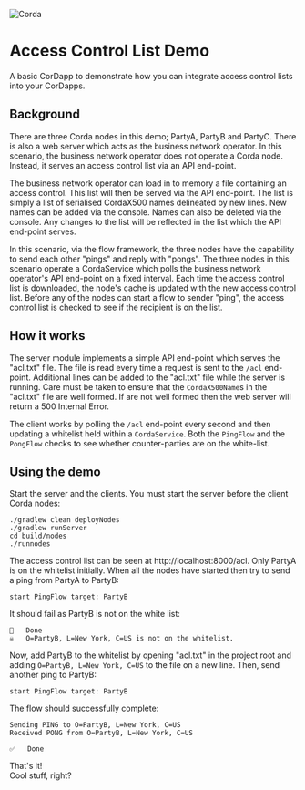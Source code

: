 ![Corda](https://www.corda.net/wp-content/uploads/2016/11/fg005_corda_b.png)

# Access Control List Demo

A basic CorDapp to demonstrate how you can integrate access control
lists into your CorDapps.

## Background

There are three Corda nodes in this demo; PartyA, PartyB and PartyC.
There is also a web server which acts as the business network operator.
In this scenario, the business network operator does not operate a Corda
node. Instead, it serves an access control list via an API end-point.

The business network operator can load in to memory a file containing an
access control. This list will then be served via the API end-point. The
list is simply a list of serialised CordaX500 names delineated by new
lines. New names can be added via the console. Names can also be deleted
via the console. Any changes to the list will be reflected in the list
which the API end-point serves.

In this scenario, via the flow framework, the three nodes have the
capability to send each other "pings" and reply with "pongs". The three
nodes in this scenario operate a CordaService which polls the business
network operator's API end-point on a fixed interval. Each time the
access control list is downloaded, the node's cache is updated with the
new access control list. Before any of the nodes can start a flow to
sender "ping", the access control list is checked to see if the
recipient is on the list.

## How it works

The server module implements a simple API end-point which serves the
"acl.txt" file. The file is read every time a request is sent to the
`/acl` end-point. Additional lines can be added to the "acl.txt" file
while the server is running. Care must be taken to ensure that the
`CordaX500Name`s in the "acl.txt" file are well formed. If are not well
formed then the web server will return a 500 Internal Error.

The client works by polling the `/acl` end-point every second and then
updating a whitelist held within a `CordaService`. Both the `PingFlow`
and the `PongFlow` checks to see whether counter-parties are on the
white-list.

## Using the demo

Start the server and the clients. You must start the server before the
client Corda nodes:

    ./gradlew clean deployNodes
    ./gradlew runServer
    cd build/nodes
    ./runnodes

The access control list can be seen at http://localhost:8000/acl. Only
PartyA is on the whitelist initially. When all the nodes have started
then try to send a ping from PartyA to PartyB:

    start PingFlow target: PartyB

It should fail as PartyB is not on the white list:

    🚫   Done
    ☠   O=PartyB, L=New York, C=US is not on the whitelist.

Now, add PartyB to the whitelist by opening "acl.txt" in the project
root and adding `O=PartyB, L=New York, C=US` to the file on a new line.
Then, send another ping to PartyB:

    start PingFlow target: PartyB

The flow should successfully complete:

    Sending PING to O=PartyB, L=New York, C=US
    Received PONG from O=PartyB, L=New York, C=US

    ✅   Done

That's it!  
Cool stuff, right?

